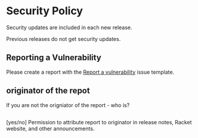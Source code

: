 # Security Policy

Security updates are included in each new release. 

Previous releases do not get security updates.

## Reporting a Vulnerability

Please create a report with the [Report a vulnerability](https://github.com/racket/racket/security/advisories/new) issue template.

## originator of the repot

If you are not the origniator of the report - who is? 

## 

[yes/no] Permission to attribute report to originator in release notes, Racket website, and other announcements.
